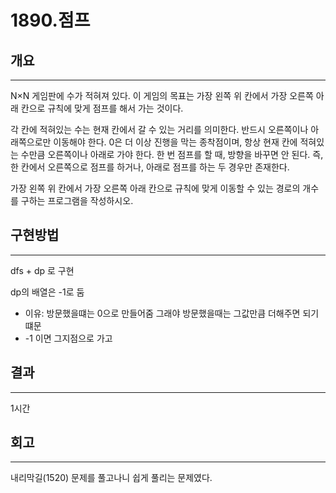 # 1890.점프


## 개요

---



N×N 게임판에 수가 적혀져 있다. 이 게임의 목표는 가장 왼쪽 위 칸에서 가장 오른쪽 아래 칸으로 규칙에 맞게 점프를 해서 가는 것이다.

각 칸에 적혀있는 수는 현재 칸에서 갈 수 있는 거리를 의미한다. 반드시 오른쪽이나 아래쪽으로만 이동해야 한다. 0은 더 이상 진행을 막는 종착점이며, 항상 현재 칸에 적혀있는 수만큼 오른쪽이나 아래로 가야 한다. 한 번 점프를 할 때, 방향을 바꾸면 안 된다. 즉, 한 칸에서 오른쪽으로 점프를 하거나, 아래로 점프를 하는 두 경우만 존재한다.

가장 왼쪽 위 칸에서 가장 오른쪽 아래 칸으로 규칙에 맞게 이동할 수 있는 경로의 개수를 구하는 프로그램을 작성하시오.



## 구현방법

---

dfs + dp 로 구현

dp의 배열은 -1로 둠 

- 이유: 방문했을떄는 0으로 만들어줌 그래야 방문했을때는 그값만큼 더해주면 되기 떄문
- -1 이면 그지점으로 가고





 

## 결과

---

1시간

## 회고

---

내리막길(1520) 문제를 풀고나니 쉽게 풀리는 문제였다.